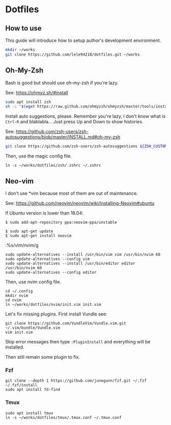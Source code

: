 # Dotfiles

## How to use

This guide will introduce how to setup author's development environment.

```sh
mkdir ~/works
git clone https://github.com/lele94218/dotfiles.git ~/works
```

## Oh-My-Zsh

Bash is good but should use oh-my-zsh if you're lazy.

See: https://ohmyz.sh/#install

```sh
sudo apt install zsh
sh -c "$(wget https://raw.github.com/ohmyzsh/ohmyzsh/master/tools/install.sh -O -)"
```

Install auto suggestions, please. Remember you're lazy, I don't know what is `Ctrl-R` and blablabla... Just press Up and Down to show histories.

See: https://github.com/zsh-users/zsh-autosuggestions/blob/master/INSTALL.md#oh-my-zsh

```sh
git clone https://github.com/zsh-users/zsh-autosuggestions ${ZSH_CUSTOM:-~/.oh-my-zsh/custom}/plugins/zsh-autosuggestions
```

Then, use the magic config file.

```
ln -s ~/works/dotfiles/zsh/.zshrc ~/.zshrc
```

## Neo-vim

I don't use \*vim because most of them are out of maintenance.

See: https://github.com/neovim/neovim/wiki/Installing-Neovim#ubuntu

If Ubuntu version is lower than 18.04:

```
$ sudo add-apt-repository ppa:neovim-ppa/unstable

$ sudo apt-get update
$ sudo apt-get install neovim
```

:%s/vim/nvim/g

```
sudo update-alternatives --install /usr/bin/vim vim /usr/bin/nvim 60
sudo update-alternatives --config vim
sudo update-alternatives --install /usr/bin/editor editor /usr/bin/nvim 60
sudo update-alternatives --config editor
```

Then, use nvim config file.

```
cd ~/.config
mkdir nvim
cd nvim
ln ~/works/dotfiles/nvim/init.vim init.vim
```

Let's fix missing plugins. First install Vundle see: 
```
git clone https://github.com/VundleVim/Vundle.vim.git ~/.vim/bundle/Vundle.vim
vim init.vim
```

Skip error messages then type `:PluginInstall` and everything will be installed.

Then still remain some plugin to fix.

### Fzf

```
git clone --depth 1 https://github.com/junegunn/fzf.git ~/.fzf
~/.fzf/install
sudo apt install fd-find
```

### Tmux

```
sudo apt install tmux
ln -s ~/works/dotfiles/tmux/.tmux.conf ~/.tmux.conf
```
